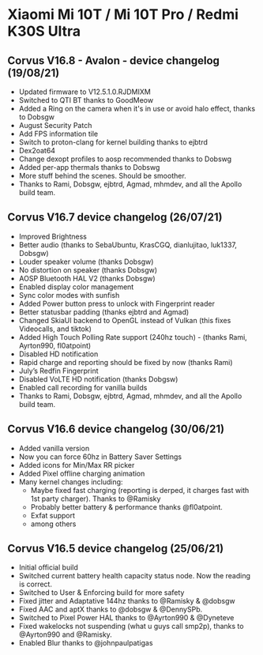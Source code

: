 # Xiaomi Mi 10T / Mi 10T Pro / Redmi K30S Ultra 

## Corvus V16.8 - Avalon - device changelog (19/08/21)

- Updated firmware to V12.5.1.0.RJDMIXM
- Switched to QTI BT thanks to GoodMeow
- Added a Ring on the camera when it's in use or avoid halo effect, thanks to Dobsgw
- August Security Patch
- Add FPS information tile
- Switch to proton-clang for kernel building thanks to ejbtrd
- Dex2oat64
- Change dexopt profiles to aosp recommended thanks to Dobswg
- Added per-app thermals thanks to Dobswg
- More stuff behind the scenes. Should be smoother.
- Thanks to Rami, Dobsgw, ejbtrd, Agmad, mhmdev, and all the Apollo build team.

## Corvus V16.7 device changelog (26/07/21)

- Improved Brightness
- Better audio (thanks to SebaUbuntu, KrasCGQ, dianlujitao, luk1337, Dobsgw)
- Louder speaker volume (thanks Dobsgw)
- No distortion on speaker (thanks Dobsgw)
- AOSP Bluetooth HAL V2 (thanks Dobsgw)
- Enabled display color management
- Sync color modes with sunfish
- Added Power button press to unlock with Fingerprint reader
- Better statusbar padding (thanks ejbtrd and Agmad)
- Changed SkiaUI backend to OpenGL instead of Vulkan (this fixes Videocalls, and tiktok)
- Added High Touch Polling Rate support (240hz touch) - (thanks Rami, Ayrton990, fl0atpoint)
- Disabled HD notification
- Rapid charge and reporting should be fixed by now (thanks Rami)
- July’s Redfin Fingerprint
- Disabled VoLTE HD notification (thanks Dobgsw)
- Enabled call recording for vanilla builds
- Thanks to Rami, Dobsgw, ejbtrd, Agmad, mhmdev, and all the Apollo build team.


## Corvus V16.6 device changelog (30/06/21)

- Added vanilla version 
- Now you can force 60hz in Battery Saver Settings
- Added icons for Min/Max RR picker
- Added Pixel offline charging animation
- Many kernel changes including:
	- Maybe fixed fast charging (reporting is derped, it charges fast with 1st party charger). Thanks to @Ramisky
	- Probably better battery & performance thanks @fl0atpoint.
	- Exfat support
	- among others

## Corvus V16.5 device changelog (25/06/21)

- Initial official build
- Switched current battery health capacity status node. Now the reading is correct.
- Switched to User & Enforcing build for more safety
- Fixed jitter and Adaptative 144hz thanks to @Ramisky & @dobsgw
- Fixed AAC and aptX thanks to @dobsgw & @DennySPb.
- Switched to Pixel Power HAL thanks to @Ayrton990 & @Dyneteve
- Fixed wakelocks not suspending (what u guys call smp2p), thanks to @Ayrton990 and @Ramisky.
- Enabled Blur thanks to @johnpaulpatigas


